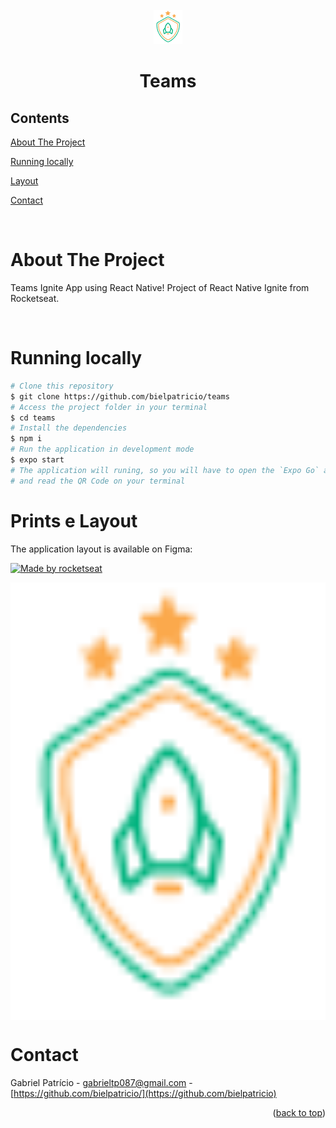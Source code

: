 <div id="top"></div>

<!-- PROJECT LOGO -->

<br />
<div align="center">
  <img src="src/assets/logo.png" alt="Logo">
  <h1 align="center">Teams</h3>
</div>

<!-- TABLE OF CONTENTS -->

## Contents

<p align="center">
    <p><a href="#about-the-project" title=" go to About the Project">About The Project</a></p>
    <p><a href="#running-locally" title=" go to Running locally">Running locally</a></p>
    <p><a href="#prints-e-layout" title=" go to Prints e Layout">Layout</a></p>
    <p><a href="#contact" title=" go to Contact">Contact</a></p>
  </p>

<br>
<!-- ABOUT THE PROJECT -->

# About The Project

Teams Ignite App using React Native! Project of React Native Ignite from Rocketseat.

<br>

# Running locally

```bash
# Clone this repository
$ git clone https://github.com/bielpatricio/teams
# Access the project folder in your terminal
$ cd teams
# Install the dependencies
$ npm i
# Run the application in development mode
$ expo start
# The application will runing, so you will have to open the `Expo Go` app on your smartphone 
# and read the QR Code on your terminal
```

# Prints e Layout

The application layout is available on Figma:

<a href="https://www.figma.com/file/OAZ5OEbUVG9ZE4zPo91dsZ/Ignite-Teams-(Community)?node-id=37%3A6&t=0UEtzsCbHkoJ0t86-0">
  <img alt="Made by rocketseat" src="https://img.shields.io/badge/Acessar%20Layout%20-Figma-%2304D361">
</a>
<br>


<p align="center" style="display: flex; align-items: flex-start; justify-content: center;">
  <img src="src/assets/logo.png" alt="Foto 1"  height="700">
  <br>

<br>

# Contact

Gabriel Patrício - gabrieltp087@gmail.com - [https://github.com/bielpatricio/](https://github.com/bielpatricio)

<p align="right">(<a href="#top">back to top</a>)</p>
